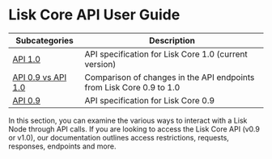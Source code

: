 # Lisk Core API User Guide

Subcategories | Description
--- | --- 
[API 1.0](lisk-core/user-guide/api/1-0/1-0.json) | API specification for Lisk Core 1.0 (current version)
[API 0.9 vs API 1.0](lisk-core/user-guide/api/0-9-vs-1-0/0-9-vs-1-0.md) | Comparison of changes in the API endpoints from Lisk Core 0.9 to 1.0
[API 0.9](lisk-core/user-guide/api/0-9/0-9.md) |  API specification for Lisk Core 0.9

In this section, you can examine the various ways  to interact with a Lisk Node through API calls. If you are looking to access the Lisk Core API (v0.9 or v1.0), our documentation outlines access restrictions, requests, responses, endpoints and more.
